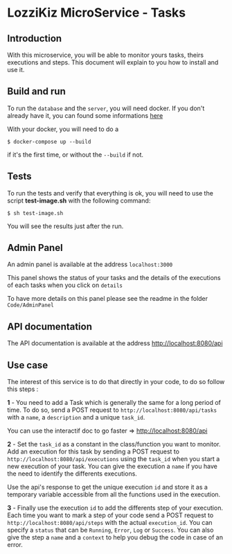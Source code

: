 # LozziKiz MicroService - Tasks
## Introduction
With this microservice, you will be able to monitor yours tasks, theirs executions and steps.
This document will explain to you how to install and use it.

## Build and run
To run the `database` and the `server`, you will need docker. If you don't already have it, you can found some informations [here](https://www.docker.com/#/get_started)

With your docker, you will need to do a
```
$ docker-compose up --build
```
if it's the first time, or without the ``` --build ``` if not.

## Tests
To run the tests and verify that everything is ok, you will need to use the script **test-image.sh** with the following command:

``` 
$ sh test-image.sh
```
You will see the results just after the run.

## Admin Panel

An admin panel is available at the address `localhost:3000` 

This panel shows the status of your tasks and the details of the executions of each tasks when you click on `details` 

To have more details on this panel please see the readme in the folder `Code/AdminPanel`

## API documentation

The API documentation is available at the address [http://localhost:8080/api](http://localhost:8080/api)

## Use case


The interest of this service is to do that directly in your code, to do so follow this steps :

**1** - You need to add a Task which is generally the same for a long period of time. To do so, send a POST request to `http://localhost:8080/api/tasks` with a `name`, a `description` and a unique `task_id`.

You can use the interactif doc to go faster => [http://localhost:8080/api](http://localhost:8080/api)

**2** - Set the `task_id` as a constant in the class/function you want to monitor. Add an execution for this task by sending a POST request to `http://localhost:8080/api/executions` using the `task_id` when you start a new execution of your task. You can give the execution a `name` if you have the need to identify the differents executions.

Use the api's response to get the unique execution `id` and store it as a temporary variable accessible from all the functions used in the execution.

**3** - Finally use the execution `id` to add the differents step of your execution. Each time you want to mark a step of your code send a POST request to `http://localhost:8080/api/steps` with the actual `execution_id`. You can specify a `status` that can be `Running`, `Error`, `Log` or `Success`. You can also give the step a `name` and a `context` to help you debug the code in case of an error.

